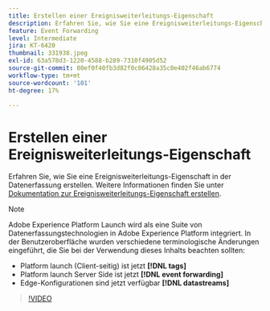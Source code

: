 ```yaml
---
title: Erstellen einer Ereignisweiterleitungs-Eigenschaft
description: Erfahren Sie, wie Sie eine Ereignisweiterleitungs-Eigenschaft in der Datenerfassung erstellen.
feature: Event Forwarding
level: Intermediate
jira: KT-6420
thumbnail: 331938.jpeg
exl-id: 63a578d3-1220-4588-b289-7310f4905d52
source-git-commit: 00ef0f40fb3d82f0c06428a35c0e402f46ab6774
workflow-type: tm+mt
source-wordcount: '101'
ht-degree: 17%

---
```


# Erstellen einer Ereignisweiterleitungs-Eigenschaft

Erfahren Sie, wie Sie eine Ereignisweiterleitungs-Eigenschaft in der Datenerfassung erstellen. Weitere Informationen finden Sie unter [Dokumentation zur Ereignisweiterleitungs-Eigenschaft erstellen](https://experienceleague.adobe.com/docs/experience-platform/tags/event-forwarding/getting-started.html#create-an-event-forwarding-property).

>[!NOTE]
>
>Adobe Experience Platform Launch wird als eine Suite von Datenerfassungstechnologien in Adobe Experience Platform integriert. In der Benutzeroberfläche wurden verschiedene terminologische Änderungen eingeführt, die Sie bei der Verwendung dieses Inhalts beachten sollten:
>
> * Platform launch (Client-seitig) ist jetzt **[!DNL tags]**
> * Platform launch Server Side ist jetzt **[!DNL event forwarding]**
> * Edge-Konfigurationen sind jetzt verfügbar **[!DNL datastreams]**

>[!VIDEO](https://video.tv.adobe.com/v/331938?learn=on)

